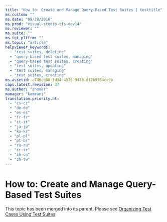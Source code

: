 ```yaml
---
title: "How to: Create and Manage Query-Based Test Suites | testtitle"
ms.custom: ""
ms.date: "09/28/2016"
ms.prod: "visual-studio-tfs-dev14"
ms.reviewer: ""
ms.suite: ""
ms.tgt_pltfrm: ""
ms.topic: "article"
helpviewer_keywords: 
  - "test suites, deleting"
  - "query-based test suites, managing"
  - "query-based test suites, creating"
  - "test suites, updating"
  - "test suites, managing"
  - "test suites, creating"
ms.assetid: a746cd88-1d34-4575-9476-df7b5354cc9b
caps.latest.revision: 37
ms.author: "ahomer"
manager: "kamrani"
translation.priority.ht: 
  - "cs-cz"
  - "de-de"
  - "es-es"
  - "fr-fr"
  - "it-it"
  - "ja-jp"
  - "ko-kr"
  - "pl-pl"
  - "pt-br"
  - "ru-ru"
  - "tr-tr"
  - "zh-cn"
  - "zh-tw"
---
```

# How to: Create and Manage Query-Based Test Suites
This topic has been merged into its parent. Please see [Organizing Test Cases Using Test Suites](../test_notintoc/organizing-test-cases-using-test-suites.md).